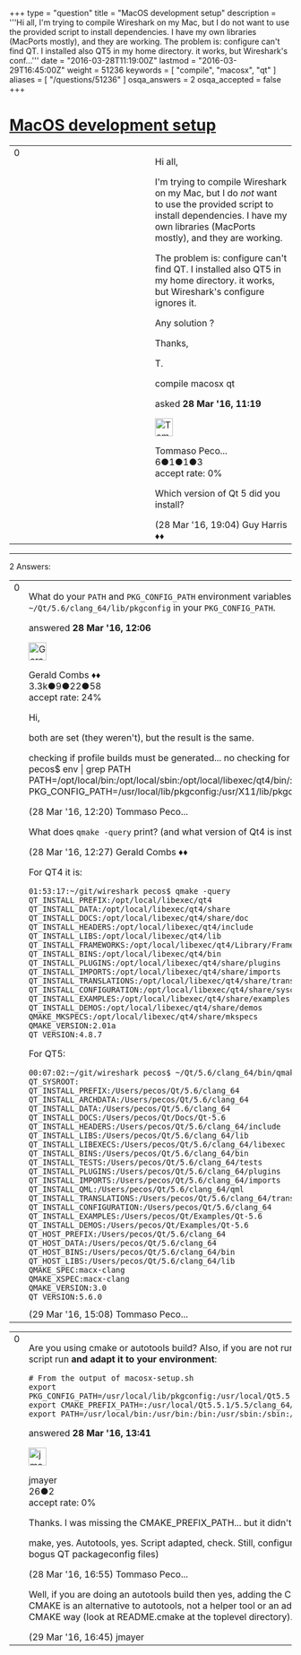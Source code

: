 +++
type = "question"
title = "MacOS development setup"
description = '''Hi all, I&#x27;m trying to compile Wireshark on my Mac, but I do not want to use the provided script to install dependencies. I have my own libraries (MacPorts mostly), and they are working. The problem is: configure can&#x27;t find QT. I installed also QT5 in my home directory. it works, but Wireshark&#x27;s conf...'''
date = "2016-03-28T11:19:00Z"
lastmod = "2016-03-29T16:45:00Z"
weight = 51236
keywords = [ "compile", "macosx", "qt" ]
aliases = [ "/questions/51236" ]
osqa_answers = 2
osqa_accepted = false
+++

<div class="headNormal">

# [MacOS development setup](/questions/51236/macos-development-setup)

</div>

<div id="main-body">

<div id="askform">

<table id="question-table" style="width:100%;"><colgroup><col style="width: 50%" /><col style="width: 50%" /></colgroup><tbody><tr class="odd"><td style="width: 30px; vertical-align: top"><div class="vote-buttons"><span id="post-51236-upvote" class="ajax-command post-vote up" rel="nofollow" title="I like this post (click again to cancel)"> </span><div id="post-51236-score" class="post-score" title="current number of votes">0</div><span id="post-51236-downvote" class="ajax-command post-vote down" rel="nofollow" title="I dont like this post (click again to cancel)"> </span> <span id="favorite-mark" class="ajax-command favorite-mark" rel="nofollow" title="mark/unmark this question as favorite (click again to cancel)"> </span><div id="favorite-count" class="favorite-count"></div></div></td><td><div id="item-right"><div class="question-body"><p>Hi all,</p><p>I'm trying to compile Wireshark on my Mac, but I do <em>not</em> want to use the provided script to install dependencies. I have my own libraries (MacPorts mostly), and they are working.</p><p>The problem is: configure can't find QT. I installed also QT5 in my home directory. it works, but Wireshark's configure ignores it.</p><p>Any solution ?</p><p>Thanks,</p><p>T.</p></div><div id="question-tags" class="tags-container tags"><span class="post-tag tag-link-compile" rel="tag" title="see questions tagged &#39;compile&#39;">compile</span> <span class="post-tag tag-link-macosx" rel="tag" title="see questions tagged &#39;macosx&#39;">macosx</span> <span class="post-tag tag-link-qt" rel="tag" title="see questions tagged &#39;qt&#39;">qt</span></div><div id="question-controls" class="post-controls"></div><div class="post-update-info-container"><div class="post-update-info post-update-info-user"><p>asked <strong>28 Mar '16, 11:19</strong></p><img src="https://secure.gravatar.com/avatar/d37d57bb20ae8bf3d98ae6ff612b078a?s=32&amp;d=identicon&amp;r=g" class="gravatar" width="32" height="32" alt="Tommaso%20Pecorella&#39;s gravatar image" /><p><span>Tommaso Peco...</span><br />
<span class="score" title="6 reputation points">6</span><span title="1 badges"><span class="badge1">●</span><span class="badgecount">1</span></span><span title="1 badges"><span class="silver">●</span><span class="badgecount">1</span></span><span title="3 badges"><span class="bronze">●</span><span class="badgecount">3</span></span><br />
<span class="accept_rate" title="Rate of the user&#39;s accepted answers">accept rate:</span> <span title="Tommaso Pecorella has no accepted answers">0%</span></p></div></div><div id="comments-container-51236" class="comments-container"><span id="51247"></span><div id="comment-51247" class="comment"><div id="post-51247-score" class="comment-score"></div><div class="comment-text"><p>Which version of Qt 5 did you install?</p></div><div id="comment-51247-info" class="comment-info"><span class="comment-age">(28 Mar '16, 19:04)</span> <span class="comment-user userinfo">Guy Harris ♦♦</span></div></div></div><div id="comment-tools-51236" class="comment-tools"></div><div class="clear"></div><div id="comment-51236-form-container" class="comment-form-container"></div><div class="clear"></div></div></td></tr></tbody></table>

------------------------------------------------------------------------

<div class="tabBar">

<span id="sort-top"></span>

<div class="headQuestions">

2 Answers:

</div>

</div>

<span id="51237"></span>

<div id="answer-container-51237" class="answer">

<table style="width:100%;"><colgroup><col style="width: 50%" /><col style="width: 50%" /></colgroup><tbody><tr class="odd"><td style="width: 30px; vertical-align: top"><div class="vote-buttons"><span id="post-51237-upvote" class="ajax-command post-vote up" rel="nofollow" title="I like this post (click again to cancel)"> </span><div id="post-51237-score" class="post-score" title="current number of votes">0</div><span id="post-51237-downvote" class="ajax-command post-vote down" rel="nofollow" title="I dont like this post (click again to cancel)"> </span></div></td><td><div class="item-right"><div class="answer-body"><p>What do your <code>PATH</code> and <code>PKG_CONFIG_PATH</code> environment variables look like? Assuming you have Qt 5.6 with the "clang 64-bit" components installed you should have <code>~/Qt/5.6/clang_64/bin</code> in your <code>PATH</code> and <code>~/Qt/5.6/clang_64/lib/pkgconfig</code> in your <code>PKG_CONFIG_PATH</code>.</p></div><div class="answer-controls post-controls"></div><div class="post-update-info-container"><div class="post-update-info post-update-info-user"><p>answered <strong>28 Mar '16, 12:06</strong></p><img src="https://secure.gravatar.com/avatar/6db117a984c6529df88330dc49fb1ee4?s=32&amp;d=identicon&amp;r=g" class="gravatar" width="32" height="32" alt="Gerald%20Combs&#39;s gravatar image" /><p><span>Gerald Combs ♦♦</span><br />
<span class="score" title="3332 reputation points"><span>3.3k</span></span><span title="9 badges"><span class="badge1">●</span><span class="badgecount">9</span></span><span title="22 badges"><span class="silver">●</span><span class="badgecount">22</span></span><span title="58 badges"><span class="bronze">●</span><span class="badgecount">58</span></span><br />
<span class="accept_rate" title="Rate of the user&#39;s accepted answers">accept rate:</span> <span title="Gerald Combs has 32 accepted answers">24%</span></p></div></div><div id="comments-container-51237" class="comments-container"><span id="51238"></span><div id="comment-51238" class="comment"><div id="post-51238-score" class="comment-score"></div><div class="comment-text"><p>Hi,</p><p>both are set (they weren't), but the result is the same.</p><p>checking if profile builds must be generated... no checking for GLIB... yes checking for Qt5Core - version &gt;= 5.0.0... no checking for QtCore - version &gt;= 4.7.0... no configure: error: Qt is not available 21:17:47:~/git/wireshark pecos$ env | grep PATH PATH=/opt/local/bin:/opt/local/sbin:/opt/local/libexec/qt4/bin/:/usr/texbin:/Users/pecos/bin:/usr/local/bin:/usr/bin:/bin:/usr/sbin:/sbin:/opt/X11/bin:/usr/local/MacGPG2/bin:/Library/TeX/texbin:/Users/pecos/Qt/5.6/clang_64/bin PKG_CONFIG_PATH=/usr/local/lib/pkgconfig:/usr/X11/lib/pkgconfig:/Users/pecos/Qt/5.6/clang_64/lib/pkgconfig/ 21:17:49:~/git/wireshark pecos$</p></div><div id="comment-51238-info" class="comment-info"><span class="comment-age">(28 Mar '16, 12:20)</span> <span class="comment-user userinfo">Tommaso Peco...</span></div></div><span id="51239"></span><div id="comment-51239" class="comment"><div id="post-51239-score" class="comment-score"></div><div class="comment-text"><p>What does <code>qmake -query</code> print? (and what version of Qt4 is installed in /opt/local?)</p></div><div id="comment-51239-info" class="comment-info"><span class="comment-age">(28 Mar '16, 12:27)</span> <span class="comment-user userinfo">Gerald Combs ♦♦</span></div></div><span id="51272"></span><div id="comment-51272" class="comment"><div id="post-51272-score" class="comment-score"></div><div class="comment-text"><p>For QT4 it is:</p><pre><code>01:53:17:~/git/wireshark pecos$ qmake -query
QT_INSTALL_PREFIX:/opt/local/libexec/qt4
QT_INSTALL_DATA:/opt/local/libexec/qt4/share
QT_INSTALL_DOCS:/opt/local/libexec/qt4/share/doc
QT_INSTALL_HEADERS:/opt/local/libexec/qt4/include
QT_INSTALL_LIBS:/opt/local/libexec/qt4/lib
QT_INSTALL_FRAMEWORKS:/opt/local/libexec/qt4/Library/Frameworks
QT_INSTALL_BINS:/opt/local/libexec/qt4/bin
QT_INSTALL_PLUGINS:/opt/local/libexec/qt4/share/plugins
QT_INSTALL_IMPORTS:/opt/local/libexec/qt4/share/imports
QT_INSTALL_TRANSLATIONS:/opt/local/libexec/qt4/share/translations
QT_INSTALL_CONFIGURATION:/opt/local/libexec/qt4/share/sysconf
QT_INSTALL_EXAMPLES:/opt/local/libexec/qt4/share/examples
QT_INSTALL_DEMOS:/opt/local/libexec/qt4/share/demos
QMAKE_MKSPECS:/opt/local/libexec/qt4/share/mkspecs
QMAKE_VERSION:2.01a
QT_VERSION:4.8.7</code></pre><p>For QT5:</p><pre><code>00:07:02:~/git/wireshark pecos$ ~/Qt/5.6/clang_64/bin/qmake -query
QT_SYSROOT:
QT_INSTALL_PREFIX:/Users/pecos/Qt/5.6/clang_64
QT_INSTALL_ARCHDATA:/Users/pecos/Qt/5.6/clang_64
QT_INSTALL_DATA:/Users/pecos/Qt/5.6/clang_64
QT_INSTALL_DOCS:/Users/pecos/Qt/Docs/Qt-5.6
QT_INSTALL_HEADERS:/Users/pecos/Qt/5.6/clang_64/include
QT_INSTALL_LIBS:/Users/pecos/Qt/5.6/clang_64/lib
QT_INSTALL_LIBEXECS:/Users/pecos/Qt/5.6/clang_64/libexec
QT_INSTALL_BINS:/Users/pecos/Qt/5.6/clang_64/bin
QT_INSTALL_TESTS:/Users/pecos/Qt/5.6/clang_64/tests
QT_INSTALL_PLUGINS:/Users/pecos/Qt/5.6/clang_64/plugins
QT_INSTALL_IMPORTS:/Users/pecos/Qt/5.6/clang_64/imports
QT_INSTALL_QML:/Users/pecos/Qt/5.6/clang_64/qml
QT_INSTALL_TRANSLATIONS:/Users/pecos/Qt/5.6/clang_64/translations
QT_INSTALL_CONFIGURATION:/Users/pecos/Qt/5.6/clang_64
QT_INSTALL_EXAMPLES:/Users/pecos/Qt/Examples/Qt-5.6
QT_INSTALL_DEMOS:/Users/pecos/Qt/Examples/Qt-5.6
QT_HOST_PREFIX:/Users/pecos/Qt/5.6/clang_64
QT_HOST_DATA:/Users/pecos/Qt/5.6/clang_64
QT_HOST_BINS:/Users/pecos/Qt/5.6/clang_64/bin
QT_HOST_LIBS:/Users/pecos/Qt/5.6/clang_64/lib
QMAKE_SPEC:macx-clang
QMAKE_XSPEC:macx-clang
QMAKE_VERSION:3.0
QT_VERSION:5.6.0</code></pre></div><div id="comment-51272-info" class="comment-info"><span class="comment-age">(29 Mar '16, 15:08)</span> <span class="comment-user userinfo">Tommaso Peco...</span></div></div></div><div id="comment-tools-51237" class="comment-tools"></div><div class="clear"></div><div id="comment-51237-form-container" class="comment-form-container"></div><div class="clear"></div></div></td></tr></tbody></table>

</div>

<span id="51243"></span>

<div id="answer-container-51243" class="answer">

<table style="width:100%;"><colgroup><col style="width: 50%" /><col style="width: 50%" /></colgroup><tbody><tr class="odd"><td style="width: 30px; vertical-align: top"><div class="vote-buttons"><span id="post-51243-upvote" class="ajax-command post-vote up" rel="nofollow" title="I like this post (click again to cancel)"> </span><div id="post-51243-score" class="post-score" title="current number of votes">0</div><span id="post-51243-downvote" class="ajax-command post-vote down" rel="nofollow" title="I dont like this post (click again to cancel)"> </span></div></td><td><div class="item-right"><div class="answer-body"><p>Are you using cmake or autotools build? Also, if you are not running macos-setup, then take a look at the output of my script run <strong>and adapt it to your environment</strong>:</p><pre><code># From the output of macosx-setup.sh
export PKG_CONFIG_PATH=/usr/local/lib/pkgconfig:/usr/local/Qt5.5.1/5.5/clang_64/lib/pkgconfig:/usr/X11/lib/pkgconfig
export CMAKE_PREFIX_PATH=:/usr/local/Qt5.5.1/5.5/clang_64/lib/cmake
export PATH=/usr/local/bin:/usr/bin:/bin:/usr/sbin:/sbin:/usr/local/Qt5.5.1/5.5/clang_64/bin</code></pre></div><div class="answer-controls post-controls"></div><div class="post-update-info-container"><div class="post-update-info post-update-info-user"><p>answered <strong>28 Mar '16, 13:41</strong></p><img src="https://secure.gravatar.com/avatar/f1397f7833ee927f0c26a9fcb92fff11?s=32&amp;d=identicon&amp;r=g" class="gravatar" width="32" height="32" alt="jmayer&#39;s gravatar image" /><p><span>jmayer</span><br />
<span class="score" title="26 reputation points">26</span><span title="2 badges"><span class="bronze">●</span><span class="badgecount">2</span></span><br />
<span class="accept_rate" title="Rate of the user&#39;s accepted answers">accept rate:</span> <span title="jmayer has no accepted answers">0%</span></p></div></div><div id="comments-container-51243" class="comments-container"><span id="51245"></span><div id="comment-51245" class="comment"><div id="post-51245-score" class="comment-score"></div><div class="comment-text"><p>Thanks. I was missing the CMAKE_PREFIX_PATH... but it didn't help either.</p><p>make, yes. Autotools, yes. Script adapted, check. Still, configure doesn't find Qt (yes, I tried to run the scripts to fix the bogus QT packageconfig files)</p></div><div id="comment-51245-info" class="comment-info"><span class="comment-age">(28 Mar '16, 16:55)</span> <span class="comment-user userinfo">Tommaso Peco...</span></div></div><span id="51274"></span><div id="comment-51274" class="comment"><div id="post-51274-score" class="comment-score"></div><div class="comment-text"><p>Well, if you are doing an autotools build then yes, adding the CMAKE_PREFIX_PATH will not resolve your problem - CMAKE is an alternative to autotools, not a helper tool or an addition. So if autotools fail for you, maybe just try the CMAKE way (look at README.cmake at the toplevel directory).</p></div><div id="comment-51274-info" class="comment-info"><span class="comment-age">(29 Mar '16, 16:45)</span> <span class="comment-user userinfo">jmayer</span></div></div></div><div id="comment-tools-51243" class="comment-tools"></div><div class="clear"></div><div id="comment-51243-form-container" class="comment-form-container"></div><div class="clear"></div></div></td></tr></tbody></table>

</div>

<div class="paginator-container-left">

</div>

</div>

</div>

